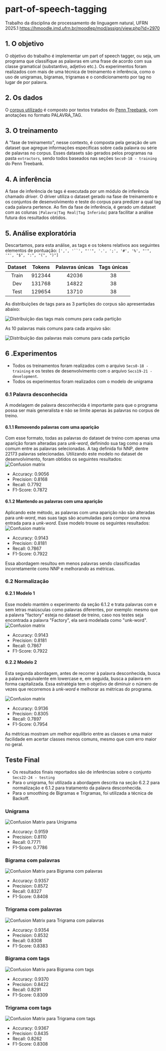 # part-of-speech-tagging
Trabalho da disciplina de processamento de linguagem natural, UFRN 2025.1
https://hmoodle.imd.ufrn.br/moodlep/mod/assign/view.php?id=2970

## 1. O objetivo
O objetivo do trabalho é implementar um part of speech tagger, ou seja, um programa que classifique as palavras em uma frase de acordo com sua classe gramatical (substantivo, adjetivo etc.). 
Os experimentos foram realizados com mais de uma técnica de treinamento e inferência, como o uso de unigramas, bigramas, trigramas e o condicionamento por tag no lugar de por palavra. 

## 2. Os dados
O [corpus utilizado](https://drive.google.com/drive/folders/19_F8mmI65lWnL6BmKvtzMX2Z_tcNlXxb) é composto por textos tratados do [Penn Treebank](https://paperswithcode.com/dataset/penn-treebank), com anotações no formato PALAVRA_TAG.

## 3. O treinamento
A "fase de treinamento", nesse contexto, é composta pela geração de um dataset que agregue informações específicas sobre cada palavra ou série de palavras no corpus. Esses datasets são gerados pelos programas na pasta `extractors`, sendo todos baseados nas seções `Secs0-18 - training` do Penn Treebank.

## 4. A inferência
A fase de inferência de tags é executada por um módulo de inferência chamado *driver*. O driver utiliza o dataset gerado na fase de treinamento e os conjuntos de desenvolvimento e teste do corpus para predizer a qual tag cada palavra pertence. Ao fim da fase de inferência, é gerado um dataset com as colunas `|Palavra|Tag Real|Tag Inferida|` para facilitar a análise futura dos resultados obtidos.

## 5. Análise exploratória

Descartamos, para esta análise, as tags e os tokens relativos aos seguintes elementos de pontuação:
`[',', '``', "''", '.', ';', '#', '%', "'", '"', "$", ":", "(", ")"]`

| Dataset | Tokens  | Palavras únicas | Tags únicas |
|:-------:|:-------:|:---------------:|:-----------:|
| Train   | 912344  | 42036           | 38          |
| Dev     | 131768  | 14822           | 38          |
| Test    | 129654  | 13710           | 38          |

As distribuições de tags para as 3 partições do corpus são apresentadas abaixo:

![Distribuição das tags mais comuns para cada partição](./media/tag_dist.png)

As 10 palavras mais comuns para cada arquivo são:

![Distribuição das palavras mais comuns para cada partição](./media/word_dist.png)

## 6 .Experimentos
- Todos os treinamentos foram realizados com o arquivo `Secs0-18 - training` e os testes de desenvolvimento com o arquivo `Secs19-21 - development`.
- Todos os experimentos foram realizados com o modelo de unigrama
### 6.1 Palavra desconhecida
A modelagem de palavra desconhecida é importante para que o programa possa ser mais generalista e não se limite apenas às palavras no corpus de treino.
#### 6.1.1 Removendo palavras com uma aparição
Com esse formato, todas as palavras do dataset de treino com apenas uma aparição foram alteradas para *unk-word*, definindo sua tag como a mais comum entre as palavras selecionadas. A tag definida foi NNP, dentre 22173 palavras selecionadas.
Utilizando este modelo no dataset de desenvolvimento, foram obtidos os seguintes resultados:
![Confusion matrix](./media/unk-1.png)
- Accuracy: 0.9056
- Precision: 0.8168
- Recall: 0.7792
- F1-Score: 0.7872

#### 6.1.2 Mantendo as palavras com uma aparição
Aplicando este método, as palavras com uma aparição não são alteradas para *unk-word*, mas suas tags são acumuladas para compor uma nova entrada para a *unk-word*.
Esse modelo trouxe os seguintes resultados:
![Confusion matrix](./media/unk-keep.png)
- Accuracy: 0.9143
- Precision: 0.8181
- Recall: 0.7867
- F1-Score: 0.7922

Essa abordagem resultou em menos palavras sendo classificadas incorretamente como NNP e melhorando as métricas.

### 6.2 Normalização

#### 6.2.1 Modelo 1
Esse modelo mantém o experimento da seção 6.1.2 e trata palavras com e sem letras maiúsculas como palavras diferentes, por exemplo: mesmo que a palavra "factory" esteja no dataset de treino, caso nos testes seja encontrada a palavra "Factory", ela será modelada como "unk-word".
![Confusion matrix](./media/unk-keep.png)
- Accuracy: 0.9143
- Precision: 0.8181
- Recall: 0.7867
- F1-Score: 0.7922

#### 6.2.2 Modelo 2
Esta segunda abordagem, antes de recorrer à palavra desconhecida, busca a palavra equivalente em lowercase e, em seguida, busca a palavra em forma capitalizada. Essa estratégia tem o objetivo de diminuir o número de vezes que recorremos à *unk-word* e melhorar as métricas do programa.

![Confusion matrix](./media/lower.png)
- Accuracy: 0.9136
- Precision: 0.8305
- Recall: 0.7897
- F1-Score: 0.7954

As métricas mostram um melhor equilíbrio entre as classes e uma maior facilidade em acertar classes menos comuns, mesmo que com erro maior no geral.
## Teste Final
- Os resultados finais reportados são de inferências sobre o conjunto `Secs22-24 - testing`
- Para o unigrama, foi utilizada a abordagem descrita na seção 6.2.2 para normalização e 6.1.2 para tratamento da palavra desconhecida.
- Para o smoothing de Bigramas e Trigramas, foi utilizada a técnica de Backoff.

### Unigrama
![Confusion Matrix para Unigrama](./media/unigram_test.png)
- Accuracy: 0.9159
- Precision: 0.8110
- Recall: 0.7771
- F1-Score: 0.7786
### Bigrama com palavras

![Confusion Matrix para Bigrama com palavras](./media/bigram_test.png)
- Accuracy: 0.9357
- Precision: 0.8572
- Recall: 0.8327
- F1-Score: 0.8408

### Trigrama com palavras
![Confusion Matrix para Trigrama com palavras](./media/trigram_test.png)

- Accuracy: 0.9354
- Precision: 0.8532
- Recall: 0.8308
- F1-Score: 0.8383
### Bigrama com tags
![Confusion Matrix para Bigrama com tags](./media/bigram_tag.png)

- Accuracy: 0.9370
- Precision: 0.8422
- Recall: 0.8291
- F1-Score: 0.8309
### Trigrama com tags
![Confusion Matrix para Trigrama com tags](./media/trigram_tag.png)

- Accuracy: 0.9367
- Precision: 0.8435
- Recall: 0.8262
- F1-Score: 0.8308
